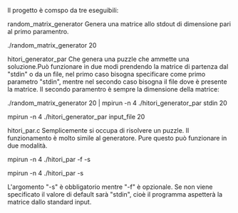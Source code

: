 Il progetto è comspo da tre eseguibili:

random_matrix_generator
Genera una matrice allo stdout di dimensione pari al primo paramentro.

./random_matrix_generator 20

hitori_generator_par
Che genera una puzzle che ammette una soluzione.Può funzionare in due modi prendendo la matrice di partenza dal "stdin" o da un file, nel 
primo caso bisogna specificare come primo parametro "stdin", mentre nel secondo caso bisogna il file dove è presente la matrice. Il secondo paramentro è sempre la dimensione della matrice:

./random_matrix_generator 20 | mpirun -n 4 ./hitori_generator_par stdin 20

mpirun -n 4 ./hitori_generator_par input_file 20

hitori_par.c
Semplicemente si occupa di risolvere un puzzle. Il funzionamento è molto simile al generatore. Pure questo può funzionare in due modalità.

mpirun -n 4 ./hitori_par -f <file>  -s <dimensione>

mpirun -n 4 ./hitori_par -s <dimensione>

L'argomento "-s" è obbligatorio mentre "-f" è opzionale. Se non viene specificato il valore di default sarà "stdin", cioè il programma aspetterà la matrice dallo standard input.
